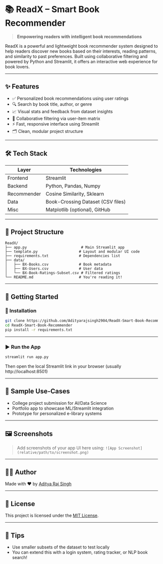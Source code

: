# 📚 ReadX – Smart Book Recommender

> **Empowering readers with intelligent book recommendations**

ReadX is a powerful and lightweight book recommender system designed to help readers discover new books based on their interests, reading patterns, and similarity to past preferences. Built using collaborative filtering and powered by Python and Streamlit, it offers an interactive web experience for book lovers.

---

## ✨ Features

- ✅ Personalized book recommendations using user ratings
- 🔍 Search by book title, author, or genre
- 📈 Visual stats and feedback from dataset insights
- 🧠 Collaborative filtering via user-item matrix
- ⚡ Fast, responsive interface using Streamlit
- 🗂️ Clean, modular project structure

---

## 🛠️ Tech Stack

| Layer      | Technologies                     |
|------------|----------------------------------|
| Frontend   | Streamlit                        |
| Backend    | Python, Pandas, Numpy            |
| Recommender| Cosine Similarity, Sklearn       |
| Data       | Book-Crossing Dataset (CSV files)|
| Misc       | Matplotlib (optional), GitHub    |

---

## 📁 Project Structure

```
ReadX/
├── app.py                         # Main Streamlit app
├── template.py                   # Layout and modular UI code
├── requirements.txt              # Dependencies list
├── data/
│   ├── BX-Books.csv              # Book metadata
│   ├── BX-Users.csv              # User data
│   └── BX-Book-Ratings-Subset.csv # Filtered ratings
└── README.md                     # You're reading it!
```

---

## 🚀 Getting Started

### 🔧 Installation

```bash
git clone https://github.com/Adityarajsingh2904/ReadX-Smart-Book-Recommender.git
cd ReadX-Smart-Book-Recommender
pip install -r requirements.txt
```

---

### ▶️ Run the App

```bash
streamlit run app.py
```

Then open the local Streamlit link in your browser (usually http://localhost:8501)

---

## 🧪 Sample Use-Cases

- College project submission for AI/Data Science
- Portfolio app to showcase ML/Streamlit integration
- Prototype for personalized e-library systems

---

## 🖼️ Screenshots

> Add screenshots of your app UI here using:
> `![App Screenshot](relative/path/to/screenshot.png)`

---

## 🧑‍💻 Author

Made with ❤️ by [Aditya Raj Singh](mailto:thisis.adityarajsingh@gmail.com)

---

## 📄 License

This project is licensed under the [MIT License](./LICENSE).

---

## 📌 Tips

- Use smaller subsets of the dataset to test locally
- You can extend this with a login system, rating tracker, or NLP book search!
